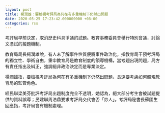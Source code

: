 ```yaml
---
layout: post
title: 楊潤雄：要檢視考評局為何在有多重機制下仍然出問題
date: 2020-05-25 17:23:42.000000000 +08:00
categories: rss
---
```


考評局早前決定，取消歷史科具爭議的試題。教育事務委員會舉行特別會議，討論文憑試的擬題機制。

教育局局長楊潤雄說，有人未了解事件性質便將事件政治化，指教育局干預考評局的獨立性、學術自由，重申教育局是教育制度的領導機構，當考題出現問題，局方有責任指出及糾正，強調絕非政治決定而是專業決定。

楊潤雄指，要檢視考評局為何在有多重機制下仍然出問題，長遠要考慮如何體現教育局的監管角色。

經民聯梁美芬批評考評局出題制度完全不透明，她認為，絕大部分考生會被試題提供的資料誤導；民建聯周浩鼎要求考評局交代會否「炒人」，考評局秘書長蘇國生回應指，考評局會有機制處理。
